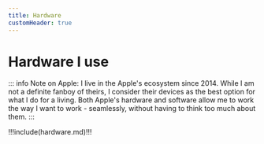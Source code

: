 ```yaml
---
title: Hardware
customHeader: true
---
```


# Hardware I use

::: info
Note on Apple:
I live in the Apple's ecosystem since 2014. While I am not a definite fanboy of theirs, I consider their devices as the best option for what I do for a living. Both Apple's hardware and software allow me to work the way I want to work - seamlessly, without having to think too much about them.
:::

!!!include(hardware.md)!!!
